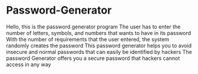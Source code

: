 # Password-Generator
Hello, this is the password generator program 
The user has to enter the number of letters, symbols, and numbers that wants to have in its password
With the number of requirements that the user entered, the system randomly creates the password 
This password generator helps you to avoid insecure and normal passwords that can easily be identified by hackers
The password Generator offers you a secure password that hackers cannot access in any way
